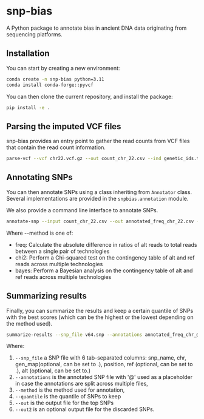 # snp-bias
A Python package to annotate bias in ancient DNA data originating from sequencing platforms.

## Installation

You can start by creating a new environment:

```bash
conda create -n snp-bias python=3.11 
conda install conda-forge::pyvcf
```

You can then clone the current repository, and install the package:

```bash
pip install -e .
```

## Parsing the imputed VCF files
snp-bias provides an entry point to gather the read counts from VCF files that contain the read count information.

```bash
parse-vcf --vcf chr22.vcf.gz --out count_chr_22.csv --ind genetic_ids.txt
```

## Annotating SNPs
You can then annotate SNPs using a class inheriting from `Annotator` class. Several implementations are provided in the `snpbias.annotation` module.

We also provide a command line interface to annotate SNPs.

```bash
annotate-snp --input count_chr_22.csv --out annotated_freq_chr_22.csv --method freq
```
Where --method is one of:
- freq: Calculate the absolute difference in ratios of alt reads to total reads between a single pair of technologies
- chi2: Perform a Chi-squared test on the contingency table of alt and ref reads across multiple technologies
- bayes: Perform a Bayesian analysis on the contingency table of alt and ref reads across multiple technologies

## Summarizing results
Finally, you can summarize the results and keep a certain quantile of SNPs with the best scores (which can be the highest or the lowest depending on the method used).

```bash
summarize-results --snp_file v64.snp --annotations annotated_freq_chr_@.txt --method freq --quantile 0.01 --out top_1_percent_snps.txt --out2 discarded_snps.txt
```
Where:
1. `--snp_file` a SNP file with 6 tab-separated columns: snp_name, chr, gen_map(optional, can be set to .), position, ref (optional, can be set to .), alt (optional, can be set to.)
2. `--annotations` is the annotated SNP file with '@' used as a placeholder in case the annotations are split across multiple files, 
3. `--method` is the method used for annotation,
4. `--quantile` is the quantile of SNPs to keep
5. `--out` is the output file for the top SNPs
6. `--out2` is an optional output file for the discarded SNPs.
